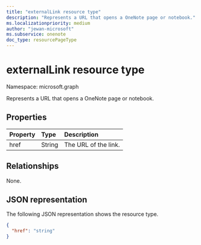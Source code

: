 ```yaml
---
title: "externalLink resource type"
description: "Represents a URL that opens a OneNote page or notebook."
ms.localizationpriority: medium
author: "jewan-microsoft"
ms.subservice: onenote
doc_type: resourcePageType
---
```


# externalLink resource type

Namespace: microsoft.graph

Represents a URL that opens a OneNote page or notebook.

## Properties

| Property	     | Type	   | Description          |
|:---------------|:--------|:---------------------|
| href           | String  | The URL of the link. |

## Relationships

None.

## JSON representation

The following JSON representation shows the resource type.

<!-- {
  "blockType": "resource",
  "optionalProperties": [

  ],
  "@odata.type": "microsoft.graph.externalLink"
}-->

```json
{
  "href": "string"
}
```

<!-- uuid: 8fcb5dbc-d5aa-4681-8e31-b001d5168d79
2015-10-25 14:57:30 UTC -->
<!-- {
  "type": "#page.annotation",
  "description": "externalLink resource",
  "keywords": "",
  "section": "documentation",
  "tocPath": ""
}-->

